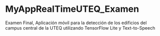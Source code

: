 # MyAppRealTimeUTEQ_Examen
Examen Final, Aplicación móvil para la detección de los edificios del campus central de la UTEQ utilizando TensorFlow Lite y Text-to-Speech
